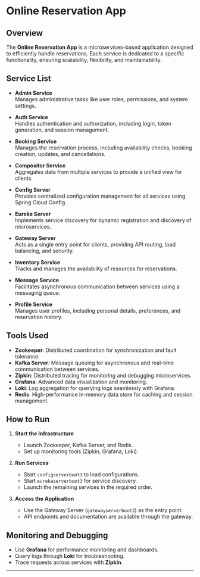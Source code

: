 # Online Reservation App

## Overview
The **Online Reservation App** is a microservices-based application designed to efficiently handle reservations. Each service is dedicated to a specific functionality, ensuring scalability, flexibility, and maintainability.

## Service List

- **Admin Service**  
  Manages administrative tasks like user roles, permissions, and system settings.

- **Auth Service**  
  Handles authentication and authorization, including login, token generation, and session management.

- **Booking Service**  
  Manages the reservation process, including availability checks, booking creation, updates, and cancellations.

- **Compositor Service**  
  Aggregates data from multiple services to provide a unified view for clients.

- **Config Server**  
  Provides centralized configuration management for all services using Spring Cloud Config.

- **Eureka Server**  
  Implements service discovery for dynamic registration and discovery of microservices.

- **Gateway Server**  
  Acts as a single entry point for clients, providing API routing, load balancing, and security.

- **Inventory Service**  
  Tracks and manages the availability of resources for reservations.

- **Message Service**  
  Facilitates asynchronous communication between services using a messaging queue.

- **Profile Service**  
  Manages user profiles, including personal details, preferences, and reservation history.

## Tools Used

- **Zookeeper**: Distributed coordination for synchronization and fault tolerance.  
- **Kafka Server**: Message queuing for asynchronous and real-time communication between services.  
- **Zipkin**: Distributed tracing for monitoring and debugging microservices.  
- **Grafana**: Advanced data visualization and monitoring.  
- **Loki**: Log aggregation for querying logs seamlessly with Grafana.  
- **Redis**: High-performance in-memory data store for caching and session management.

## How to Run

1. **Start the Infrastructure**  
   - Launch Zookeeper, Kafka Server, and Redis.  
   - Set up monitoring tools (Zipkin, Grafana, Loki).  

2. **Run Services**  
   - Start `configserverboot3` to load configurations.  
   - Start `eurekaserverboot3` for service discovery.  
   - Launch the remaining services in the required order.  

3. **Access the Application**  
   - Use the Gateway Server (`gatewayserverboot3`) as the entry point.  
   - API endpoints and documentation are available through the gateway.

## Monitoring and Debugging

- Use **Grafana** for performance monitoring and dashboards.  
- Query logs through **Loki** for troubleshooting.  
- Trace requests across services with **Zipkin**.

---
